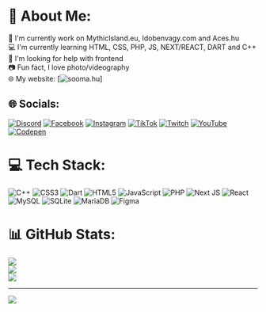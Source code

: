 # 💫 About Me:
🔭 I'm currently work on MythicIsland.eu, Idobenvagy.com and Aces.hu<br>💻 I'm currently learning HTML, CSS, PHP, JS, NEXT/REACT, DART and C++<br>🤝 I'm looking for help with frontend<br>📷 Fun fact, I love photo/videography<br>🌐 My website: [![sooma.hu](https://sooma.hu)]


## 🌐 Socials:
[![Discord](https://img.shields.io/badge/Discord-%237289DA.svg?logo=discord&logoColor=white)](https://discord.gg/Ps8rCCjaBX) [![Facebook](https://img.shields.io/badge/Facebook-%231877F2.svg?logo=Facebook&logoColor=white)](https://facebook.com/grosz.soma.grszsm) [![Instagram](https://img.shields.io/badge/Instagram-%23E4405F.svg?logo=Instagram&logoColor=white)](https://instagram.com/photo.grszsm) [![TikTok](https://img.shields.io/badge/TikTok-%23000000.svg?logo=TikTok&logoColor=white)](https://tiktok.com/@sooooooooooooooooma) [![Twitch](https://img.shields.io/badge/Twitch-%239146FF.svg?logo=Twitch&logoColor=white)](https://twitch.tv/locidavok) [![YouTube](https://img.shields.io/badge/YouTube-%23FF0000.svg?logo=YouTube&logoColor=white)](https://youtube.com/@UCYG4ljU4MxzoPwzm4kfe2MQ) [![Codepen](https://img.shields.io/badge/Codepen-000000?style=for-the-badge&logo=codepen&logoColor=white)](https://codepen.io/somsomvok) 

# 💻 Tech Stack:
![C++](https://img.shields.io/badge/c++-%2300599C.svg?style=for-the-badge&logo=c%2B%2B&logoColor=white) ![CSS3](https://img.shields.io/badge/css3-%231572B6.svg?style=for-the-badge&logo=css3&logoColor=white) ![Dart](https://img.shields.io/badge/dart-%230175C2.svg?style=for-the-badge&logo=dart&logoColor=white) ![HTML5](https://img.shields.io/badge/html5-%23E34F26.svg?style=for-the-badge&logo=html5&logoColor=white) ![JavaScript](https://img.shields.io/badge/javascript-%23323330.svg?style=for-the-badge&logo=javascript&logoColor=%23F7DF1E) ![PHP](https://img.shields.io/badge/php-%23777BB4.svg?style=for-the-badge&logo=php&logoColor=white) ![Next JS](https://img.shields.io/badge/Next-black?style=for-the-badge&logo=next.js&logoColor=white) ![React](https://img.shields.io/badge/react-%2320232a.svg?style=for-the-badge&logo=react&logoColor=%2361DAFB) ![MySQL](https://img.shields.io/badge/mysql-%2300f.svg?style=for-the-badge&logo=mysql&logoColor=white) ![SQLite](https://img.shields.io/badge/sqlite-%2307405e.svg?style=for-the-badge&logo=sqlite&logoColor=white) ![MariaDB](https://img.shields.io/badge/MariaDB-003545?style=for-the-badge&logo=mariadb&logoColor=white) 	![Figma](https://img.shields.io/badge/figma-%23F24E1E.svg?style=for-the-badge&logo=figma&logoColor=white)
# 📊 GitHub Stats:
![](https://github-readme-stats.vercel.app/api?username=SomSomVok&theme=dark&hide_border=false&include_all_commits=false&count_private=false)<br/>
![](https://github-readme-streak-stats.herokuapp.com/?user=SomSomVok&theme=dark&hide_border=false)<br/>
![](https://github-readme-stats.vercel.app/api/top-langs/?username=SomSomVok&theme=dark&hide_border=false&include_all_commits=false&count_private=false&layout=compact)

---
[![](https://visitcount.itsvg.in/api?id=SomSomVok&icon=0&color=0)](https://visitcount.itsvg.in)

<!-- Proudly created with GPRM ( https://gprm.itsvg.in ) -->
